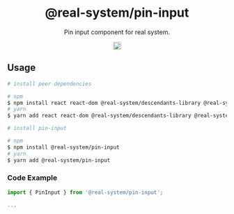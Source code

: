 <h1 align="center">@real-system/pin-input</h1>
<p align="center">Pin input component for real system.</p>
<p align="center">
<a href="https://www.npmjs.com/package/@real-system/pin-input"><img src="https://badgen.net/npm/v/@real-system/pin-input?label=&icon=npm&color=blue" alt="npm version" height="18"/></a>
</p>

## Usage

```bash
# install peer dependencies

# npm
$ npm install react react-dom @real-system/descendants-library @real-system/styled-library @real-system/utils-library @real-system/state-library
# yarn
$ yarn add react react-dom @real-system/descendants-library @real-system/styled-library @real-system/utils-library @real-system/state-library

# install pin-input

# npm
$ npm install @real-system/pin-input
# yarn
$ yarn add @real-system/pin-input
```

### Code Example

```typescript
import { PinInput } from '@real-system/pin-input';

...

```

